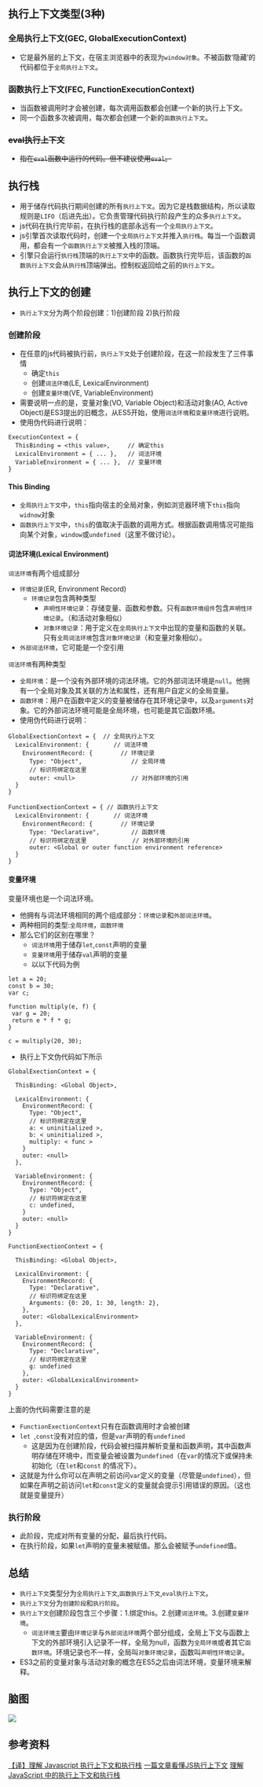 ## 执行上下文类型(3种)
### 全局执行上下文(GEC, GlobalExecutionContext)
- 它是最外层的上下文，在宿主浏览器中的表现为`window对象`。不被函数‘隐藏’的代码都位于`全局执行上下文`。
### 函数执行上下文(FEC, FunctionExecutionContext)
- 当函数被调用时才会被创建，每次调用函数都会创建一个新的执行上下文。
- 同一个函数多次被调用，每次都会创建一个新的`函数执行上下文`。
### ~~eval执行上下文~~
-  ~~指在`eval`函数中运行的代码。但不建议使用`eval`。~~

## 执行栈
- 用于储存代码执行期间创建的所有`执行上下文`。因为它是栈数据结构，所以读取规则是`LIFO`（后进先出）。它负责管理代码执行阶段产生的众多`执行上下文`。
- js代码在执行完毕前，在执行栈的底部永远有一个`全局执行上下文`。
- js引擎首次读取代码时，创建一个`全局执行上下文`并推入`执行栈`。每当一个函数调用，都会有一个`函数执行上下文`被推入栈的顶端。
- 引擎只会运行`执行栈`顶端的`执行上下文`中的函数。函数执行完毕后，该函数的`函数执行上下文`会从`执行栈`顶端弹出。控制权返回给之前的`执行上下文`。


## 执行上下文的创建
- `执行上下文`分为两个阶段创建：1)创建阶段  2)执行阶段 

### 创建阶段
- 在任意的js代码被执行前，`执行上下文`处于创建阶段，在这一阶段发生了三件事情
  - 确定`this`
  - 创建`词法环境`(LE, LexicalEnvironment)
  - 创建`变量环境`(VE, VariableEnvironment)
- 需要说明一点的是，变量对象(VO, Variable Object)和活动对象(AO, Active Object)是ES3提出的旧概念，从ES5开始，使用`词法环境`和`变量环境`进行说明。
- 使用伪代码进行说明：
```
ExecutionContext = {  
  ThisBinding = <this value>,     // 确定this 
  LexicalEnvironment = { ... },   // 词法环境
  VariableEnvironment = { ... },  // 变量环境
}
```

#### This Binding
- `全局执行上下文`中，`this`指向宿主的全局对象，例如浏览器环境下`this`指向`widnow`对象
- `函数执行上下文`中，`this`的值取决于函数的调用方式。根据函数调用情况可能指向某个对象，`window`或`undefined`（这里不做讨论）。

#### 词法环境(Lexical Environment)
`词法环境`有两个组成部分
- `环境记录`(ER, Environment Record)
  - `环境记录`包含两种类型
    - `声明性环境记录`：存储变量、函数和参数。只有`函数环境组件`包含`声明性环境记录`。（和活动对象相似）
    - `对象环境记录`：用于定义在`全局执行上下文`中出现的变量和函数的关联。只有`全局词法环境`包含`对象环境记录`（和变量对象相似）。
- `外部词法环境`，它可能是一个空引用
  
`词法环境`有两种类型
- `全局环境`：是一个没有外部环境的词法环境。它的外部词法环境是`null`。他拥有一个全局对象及其关联的方法和属性，还有用户自定义的全局变量。
- `函数环境`：用户在函数中定义的变量被储存在其环境记录中，以及`arguments`对象。它的外部词法环境可能是全局环境，也可能是其它函数环境。
- 使用伪代码进行说明：
```
GlobalExectionContext = {  // 全局执行上下文
  LexicalEnvironment: {    	  // 词法环境
    EnvironmentRecord: {   		// 环境记录
      Type: "Object",      		   // 全局环境
      // 标识符绑定在这里 
      outer: <null>  	   		   // 对外部环境的引用
  }  
}

FunctionExectionContext = { // 函数执行上下文
  LexicalEnvironment: {  	  // 词法环境
    EnvironmentRecord: {  		// 环境记录
      Type: "Declarative",  	   // 函数环境
      // 标识符绑定在这里 			  // 对外部环境的引用
      outer: <Global or outer function environment reference>  
  }  
}
```

#### 变量环境
变量环境也是一个词法环境。
- 他拥有与词法环境相同的两个组成部分：`环境记录`和`外部词法环境`。
- 两种相同的类型:`全局环境`，`函数环境`
- 那么它们的区别在哪里？
  - `词法环境`用于储存`let`,`const`声明的变量
  - `变量环境`用于储存`val`声明的变量
  - 以以下代码为例
```
let a = 20;  
const b = 30;  
var c;

function multiply(e, f) {  
 var g = 20;  
 return e * f * g;  
}

c = multiply(20, 30);
```
- 执行上下文伪代码如下所示
```
GlobalExectionContext = {

  ThisBinding: <Global Object>,

  LexicalEnvironment: {  
    EnvironmentRecord: {  
      Type: "Object",  
      // 标识符绑定在这里  
      a: < uninitialized >,  
      b: < uninitialized >,  
      multiply: < func >  
    }  
    outer: <null>  
  },

  VariableEnvironment: {  
    EnvironmentRecord: {  
      Type: "Object",  
      // 标识符绑定在这里  
      c: undefined,  
    }  
    outer: <null>  
  }  
}

FunctionExectionContext = {  
   
  ThisBinding: <Global Object>,

  LexicalEnvironment: {  
    EnvironmentRecord: {  
      Type: "Declarative",  
      // 标识符绑定在这里  
      Arguments: {0: 20, 1: 30, length: 2},  
    },  
    outer: <GlobalLexicalEnvironment>  
  },

  VariableEnvironment: {  
    EnvironmentRecord: {  
      Type: "Declarative",  
      // 标识符绑定在这里  
      g: undefined  
    },  
    outer: <GlobalLexicalEnvironment>  
  }  
}
```
上面的伪代码需要注意的是
- `FunctionExectionContext`只有在函数调用时才会被创建
- `let `,`const`没有对应的值，但是`var`声明的有`undefined`
  - 这是因为在创建阶段，代码会被扫描并解析变量和函数声明，其中函数声明存储在环境中，而变量会被设置为`undefined`（在`var`的情况下或保持未初始化（在`let`和`const` 的情况下）。
- 这就是为什么你可以在声明之前访问`var`定义的变量（尽管是`undefined`），但如果在声明之前访问`let`和`const`定义的变量就会提示引用错误的原因。（这也就是变量提升）


### 执行阶段
- 此阶段，完成对所有变量的分配，最后执行代码。
- 在执行阶段，如果`let`声明的变量未被赋值。那么会被赋予`undefined`值。

## 总结
- `执行上下文`类型分为`全局执行上下文`,`函数执行上下文`,`eval执行上下文`。
- `执行上下文`分为`创建阶段`和`执行阶段`。
- `执行上下文`创建阶段包含三个步骤：1.绑定this。2.创建`词法环境`。3.创建`变量环境`。
    - `词法环境主`要由`环境记录`与`外部词法环境`两个部分组成，全局上下文与函数上下文的外部环境引入记录不一样，全局为null，函数为`全局环境`或者其它`函数环境`。环境记录也不一样，全局叫`对象环境记录`，函数叫`声明性环境记录`。
- ES3之前的变量对象与活动对象的概念在ES5之后由词法环境，变量环境来解释。

## 脑图
![](https://upload-images.jianshu.io/upload_images/25341658-7d091befdfb49c19.png?imageMogr2/auto-orient/strip%7CimageView2/2/w/1240)


## 参考资料
[【译】理解 Javascript 执行上下文和执行栈](https://juejin.cn/post/6844903704466833421)
[一篇文章看懂JS执行上下文](https://www.cnblogs.com/echolun/p/11438363.html)
[理解JavaScript 中的执行上下文和执行栈](https://www.muyiy.cn/blog/1/1.1.html#%E6%89%A7%E8%A1%8C%E4%B8%8A%E4%B8%8B%E6%96%87%E7%9A%84%E7%B1%BB%E5%9E%8B)